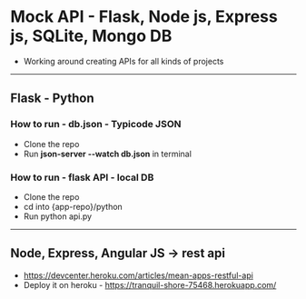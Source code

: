 # Mock API - Flask, Node js, Express js, SQLite, Mongo DB
* Working around creating APIs for all kinds of projects

---
## Flask - Python
### How to run - db.json - Typicode JSON
* Clone the repo
* Run **json-server --watch db.json** in terminal

### How to run - flask API - local DB
* Clone the repo
* cd into {app-repo}/python
* Run python api.py

---
## Node, Express, Angular JS -> rest api
* https://devcenter.heroku.com/articles/mean-apps-restful-api
* Deploy it on heroku - https://tranquil-shore-75468.herokuapp.com/